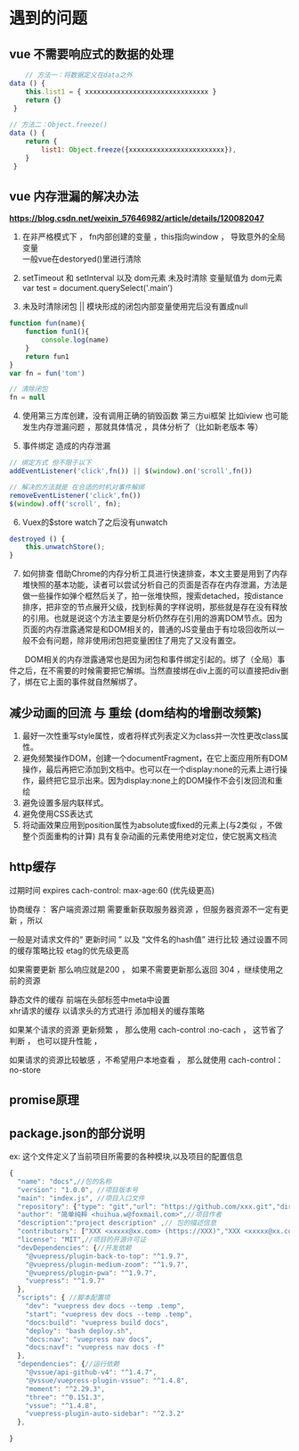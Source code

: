 # 遇到的问题 
##  vue 不需要响应式的数据的处理 
```js
    // 方法一：将数据定义在data之外
data () {
    this.list1 = { xxxxxxxxxxxxxxxxxxxxxxxxxxxxxxx }
    return {}
 }
    
// 方法二：Object.freeze()
data () {
    return {
        list1: Object.freeze({xxxxxxxxxxxxxxxxxxxxxxxx}),
    }
 }
```
## vue 内存泄漏的解决办法
**https://blog.csdn.net/weixin_57646982/article/details/120082047**

1. 在非严格模式下 ， fn内部创建的变量 ，this指向window ， 导致意外的全局变量  
一般vue在destoryed()里进行清除 

1. setTimeout  和 setInterval  以及 dom元素 未及时清除
变量赋值为 dom元素 
var test = document.querySelect('.main') 
1. 未及时清除闭包 || 模块形成的闭包内部变量使用完后没有置成null
``` js
function fun(name){
    function fun1(){
        console.log(name)
    }
    return fun1 
}
var fn = fun('tom')

// 清除闭包 
fn = null 
```
4. 使用第三方库创建，没有调用正确的销毁函数 
第三方ui框架 比如iview 也可能发生内存泄漏问题  ，那就具体情况 ，具体分析了（比如新老版本 等） 

5. 事件绑定 造成的内存泄漏
```js
// 绑定方式 但不限于以下 
addEventListener('click',fn()) || $(window).on('scroll',fn())  

// 解决的方法就是 在合适的时机对事件解绑
removeEventListener('click',fn())
$(window).off('scroll', fn);

```
6. Vuex的$store watch了之后没有unwatch
```js
destroyed () {
    this.unwatchStore();
}

```

7. 如何排查
借助Chrome的内存分析工具进行快速排查，本文主要是用到了内存堆快照的基本功能，读者可以尝试分析自己的页面是否存在内存泄漏，方法是做一些操作如弹个框然后关了，拍一张堆快照，搜索detached，按distance排序，把非空的节点展开父级，找到标黄的字样说明，那些就是存在没有释放的引用。也就是说这个方法主要是分析仍然存在引用的游离DOM节点。因为页面的内存泄露通常是和DOM相关的，普通的JS变量由于有垃圾回收所以一般不会有问题，除非使用闭包把变量困住了用完了又没有置空。

  DOM相关的内存泄露通常也是因为闭包和事件绑定引起的。绑了（全局）事件之后，在不需要的时候需要把它解绑。当然直接绑在div上面的可以直接把div删了，绑在它上面的事件就自然解绑了。


## 减少动画的回流 与 重绘  (dom结构的增删改频繁)
1. 最好一次性重写style属性，或者将样式列表定义为class并一次性更改class属性。
2. 避免频繁操作DOM，创建一个documentFragment，在它上面应用所有DOM操作，最后再把它添加到文档中。也可以在一个display:none的元素上进行操作，最终把它显示出来。因为display:none上的DOM操作不会引发回流和重绘
3. 避免设置多层内联样式。
4. 避免使用CSS表达式
5. 将动画效果应用到position属性为absolute或fixed的元素上(与2类似 ，不做整个页面重构的计算)
具有复杂动画的元素使用绝对定位，使它脱离文档流



## http缓存 

过期时间
expires
cach-control: max-age:60 (优先级更高)

协商缓存：
客户端资源过期 需要重新获取服务器资源 ，但服务器资源不一定有更新 ，所以 

一般是对请求文件的“ 更新时间 ” 以及 “文件名的hash值” 进行比较  通过设置不同的缓存策略比较    etag的优先级更高 

如果需要更新  那么响应就是200 ， 如果不需要更新那么返回  304 ，继续使用之前的资源 

静态文件的缓存  前端在头部标签中meta中设置  
xhr请求的缓存  以请求头的方式进行 添加相关的缓存策略

如果某个请求的资源 更新频繁 ， 那么使用 cach-control :no-cach  ， 这节省了判断 ， 也可以提升性能 ，

如果请求的资源比较敏感 ，不希望用户本地查看 ， 那么就使用 cach-control：no-store  

## promise原理 

## package.json的部分说明

ex: 这个文件定义了当前项目所需要的各种模块,以及项目的配置信息 

```js
{
  "name": "docs",//包的名称
  "version": "1.0.0", //项目版本号
  "main": "index.js", //项目入口文件
  "repository": {"type": "git","url": "https://github.com/xxx.git","directory": "xxx"} //项目的仓库地址以及版本控制信息
  "author": "简单纯粹 <huihua.w@foxmail.com>",//项目作者
  "description":"project description" ,// 包的描述信息
  "contributors": ["XXX <xxxxx@xx.com> (https://XXX)","XXX <xxxxx@xx.com> (https://XXX)", //项目贡献者
  "license": "MIT",//项目的开源许可证
  "devDependencies": {//开发依赖
    "@vuepress/plugin-back-to-top": "^1.9.7",
    "@vuepress/plugin-medium-zoom": "^1.9.7",
    "@vuepress/plugin-pwa": "^1.9.7",
    "vuepress": "^1.9.7"
  },
  "scripts": { //脚本配置项
    "dev": "vuepress dev docs --temp .temp",
    "start": "vuepress dev docs --temp .temp",
    "docs:build": "vuepress build docs",
    "deploy": "bash deploy.sh",
    "docs:nav": "vuepress nav docs",
    "docs:navf": "vuepress nav docs -f"
  },
  "dependencies": {//运行依赖
    "@vssue/api-github-v4": "^1.4.7",
    "@vssue/vuepress-plugin-vssue": "^1.4.8",
    "moment": "^2.29.3",
    "three": "^0.151.3",
    "vssue": "^1.4.8",
    "vuepress-plugin-auto-sidebar": "^2.3.2"
  },
  
}









